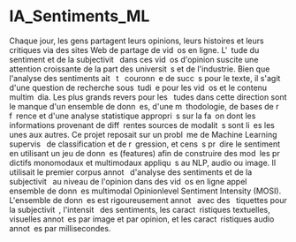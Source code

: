 # IA_Sentiments_ML
Chaque jour, les gens partagent leurs opinions, leurs histoires et leurs critiques via des sites Web
de partage de vid os en ligne. L' tude du sentiment et de la subjectivit  dans ces vid os d'opinion
suscite une attention croissante de la part des universit s et de l'industrie. Bien que l'analyse des
sentiments ait  t  couronn e de succ s pour le texte, il s'agit d'une question de recherche sous tudi e
pour les vid os et le contenu multim dia. Les plus grands revers pour les  tudes dans
cette direction sont le manque d'un ensemble de donn es, d'une m thodologie, de bases de
r f rence et d'une analyse statistique appropri s sur la fa on dont les informations provenant de
diff rentes sources de modalit s sont li es les unes aux autres.
Ce projet reposait sur un probl me de Machine Learning supervis  de classification et de
r gression, et cens s pr dire le sentiment en utilisant un jeu de donn es (features) afin de
construire des mod les pr dictifs monomodaux et multimodaux appliqu s au NLP, audio ou
image. Il utilisait le premier corpus annot  d'analyse des sentiments et de la subjectivit  au niveau
de l'opinion dans des vid os en ligne appel  ensemble de donn es multimodal Opinionlevel
Sentiment Intensity (MOSI). L'ensemble de donn es est rigoureusement annot  avec des
 tiquettes pour la subjectivit , l'intensit  des sentiments, les caract ristiques textuelles, visuelles
annot es par image et par opinion, et les caract ristiques audio annot es par millisecondes.
